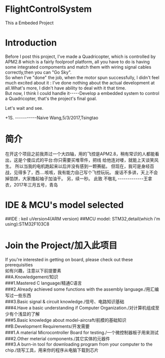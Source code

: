 # FlightControlSystem
This a Embeded Project
# Introduction
Before I post this project, I've made a Quadricopter, which is controlled by APM2.8 which is a fairly foolproof platform, 
all you have to do is having some integrated compoments and match them with wiring signal cables correctly,then you can "Go Sky".    
So when I've "done" the job, when the motor spun successfully, I didn't feel much excited about it : I've done
nothing about the actual development at all.What's more, I didn't have ability to deal with it that time.   
But now, I think I could handle it-----Develop a embedded system to control a Quadricopter, that's the project's final goal.

Let's wait and see.

+1S.
              -----------Naive Wang,5/3/2017,Tsingtao
# 简介
在开这个项目之前我弄过一个大四轴，用的飞控是APM2.8，稍有常识的人都能看出，这是个傻瓜式的平台:你只需要买堆零件，把线
给他连对喽，就能上天谈笑风生。
所以当我的电机跑起来以后并没有感到一颗赛艇。
但现在，我可是身经百战，见得多了，西....咳咳，我有能力自己写个飞控玩玩。
废话不多讲，天上不会掉馅饼，大家撸起袖子加油干。
另，续一秒。
此致
            不敬礼
            -------------王拿衣，2017年三月五号，青岛
# IDE & MCU's model selected
##IDE : keil uVersion4(ARM version)
##MCU model: STM32,detail(which i'm using):STM32F103C8
# Join the Project/加入此项目
If you're interested in getting on board, please check out these prerequisities  
如有兴趣，注意以下前提要素  
##A.Knowledgement/知识  
###1.Mastered C language/精通C语言  
###2.Already achieved some functions with the assembly language./用汇编写过一些东西  
###3.Basic signal & circuit knowledge./信号、电路知识基础  
###4.Have a basic understanding if Computer Organization./对计算机组成至少有个浅显的了解  
###5.Basic knowledge about model-aircraft/航模的基础知识  
##B.Development Requirements/开发需要  
###1.A material Microcontroller Board for testing./一个微控制器板子用来测试  
###2.Other meterial components./其它实体的元器件  
###3.A burn-in tool for downloading program from your computer to the chip./烧写工具，用来你的程序从电脑下载到芯片  

